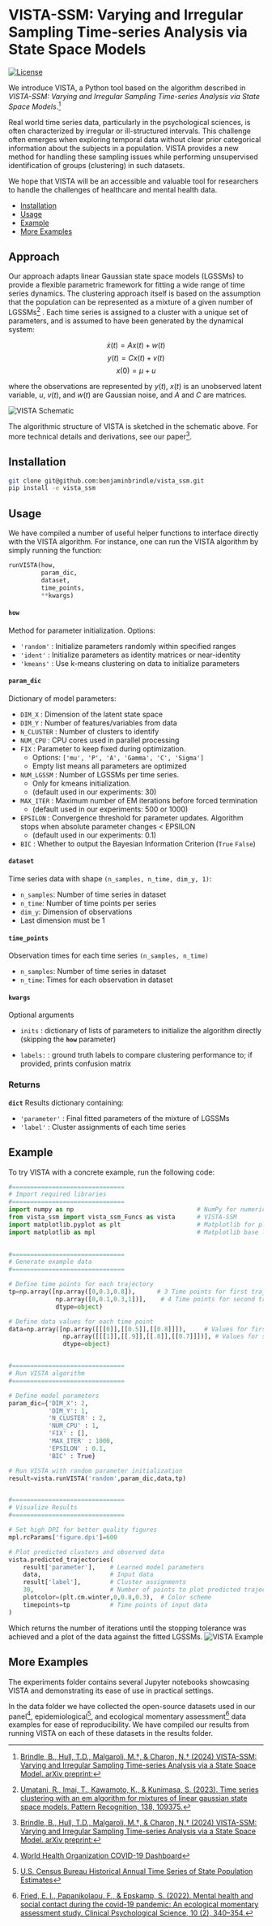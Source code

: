# VISTA-SSM: Varying and Irregular Sampling Time-series Analysis via State Space Models

[![License](https://img.shields.io/badge/license-MIT-blue.svg)](https://github.com/benjaminbrindle/vista_ssm/blob/main/LICENSE)

We introduce VISTA, a Python tool based on the algorithm described in _VISTA-SSM: Varying and Irregular Sampling Time-series Analysis via State Space Models_.[^1] 

Real world time series data, particularly in the psychological sciences, is often characterized by irregular or ill-structured intervals. This challenge often emerges when exploring temporal data without clear prior categorical information about the subjects in a population. VISTA provides a new method for handling these sampling issues while performing unsupervised identification of groups (clustering) in such datasets.

We hope that VISTA will be an accessible and valuable tool for researchers to handle the challenges of healthcare and mental health data.

- [Installation](#installation)
- [Usage](#usage)
- [Example](#example)
- [More Examples](#more-examples)

## Approach
Our approach adapts linear Gaussian state space models (LGSSMs) to provide a flexible parametric framework for fitting a wide range of time series dynamics. The clustering approach itself is based on the assumption that the population can be represented as a mixture of a given number of LGSSMs[^2] . Each time series is assigned to a cluster with a unique set of parameters, and is assumed to have been generated by the dynamical system:

$$\dot x(t) = Ax(t) + w(t)$$$$y(t) = C x(t) + v(t)$$$$x(0) = \mu + u$$

where the observations are represented by $y(t)$, $x(t)$ is an unobserved latent variable, $u$, $v(t)$, and $w(t)$ are Gaussian noise, and $A$ and $C$ are matrices. 

![VISTA Schematic](https://github.com/benjaminbrindle/vista_ssm/blob/main/schematic.jpg)

The algorithmic structure of VISTA is sketched in the schematic above. For more technical details and derivations, see our paper[^1].  

## Installation 
```bash
git clone git@github.com:benjaminbrindle/vista_ssm.git
pip install -e vista_ssm
```

## Usage

We have compiled a number of useful helper functions to interface directly with the VISTA algorithm. For instance, one can run the VISTA algorithm by simply running the function:
```python
runVISTA(how,
         param_dic,
         dataset,
         time_points,
         **kwargs)
```
#### **`how`** 
Method for parameter initialization. Options:
   - `'random'` : Initialize parameters randomly within specified ranges
   - `'ident'` : Initialize parameters as identity matrices or near-identity
   - `'kmeans'` : Use k-means clustering on data to initialize parameters


#### **`param_dic`** 
Dictionary of model parameters:

   - `DIM_X` : Dimension of the latent state space
   - `DIM_Y` : Number of features/variables from data
   - `N_CLUSTER` : Number of clusters to identify
   - `NUM_CPU` : CPU cores used in parallel processing
   - `FIX` : Parameter to keep fixed during optimization.
        - Options: `['mu', 'P', 'A', 'Gamma', 'C', 'Sigma']`
        - Empty list means all parameters are optimized           
   - `NUM_LGSSM` : Number of LGSSMs per time series.
        - Only for kmeans initialization. 
        - (default used in our experiments: 30)
   - `MAX_ITER` : Maximum number of EM iterations before forced termination
        - (default used in our experiments: 500 or 1000)
   - `EPSILON` : Convergence threshold for parameter updates. Algorithm stops when absolute parameter changes < EPSILON
        - (default used in our experiments: 0.1)
   - `BIC` : Whether to output the Bayesian Information Criterion (`True` `False`)
            
#### **`dataset`**
Time series data with shape `(n_samples, n_time, dim_y, 1)`:
   - `n_samples`: Number of time series in dataset
   - `n_time`: Number of time points per series
   - `dim_y`: Dimension of observations
   - Last dimension must be 1

#### **`time_points`** 
Observation times for each time series `(n_samples, n_time)`
   - `n_samples`: Number of time series in dataset
   - `n_time`: Times for each observation in dataset

       
#### **`kwargs`**  
Optional arguments
   - `inits` : dictionary of lists of parameters to initialize the algorithm directly (skipping the **`how`** parameter)
        
   - `labels:` : ground truth labels to compare clustering performance to; if provided, prints confusion matrix

### Returns
**`dict`** 
Results dictionary containing:
   - `'parameter'` : Final fitted parameters of the mixture of LGSSMs
   - `'label'` : Cluster assignments of each time series


## Example

To try VISTA with a concrete example, run the following code:

```python
#===============================
# Import required libraries
#===============================
import numpy as np                                  # NumPy for numerical computations
from vista_ssm import vista_ssm_Funcs as vista      # VISTA-SSM
import matplotlib.pyplot as plt                     # Matplotlib for plotting
import matplotlib as mpl                            # Matplotlib base library
             

#===============================
# Generate example data
#===============================

# Define time points for each trajectory
tp=np.array([np.array([0,0.3,0.8]),      # 3 Time points for first trajectory
             np.array([0,0.1,0.3,1])],    # 4 Time points for second trajectory
             dtype=object)

# Define data values for each time point
data=np.array([np.array([[[0]],[[0.5]],[[0.8]]]),     # Values for first trajectory
               np.array([[[1]],[[.9]],[[.8]],[[0.7]]])], # Values for second trajectory
               dtype=object)   


#===============================
# Run VISTA algorithm
#===============================

# Define model parameters
param_dic={'DIM_X': 2,
           'DIM_Y': 1,
           'N_CLUSTER' : 2,
           'NUM_CPU' : 1,
           'FIX' : [],
           'MAX_ITER' : 1000,
           'EPSILON' : 0.1,
           'BIC' : True}

# Run VISTA with random parameter initialization
result=vista.runVISTA('random',param_dic,data,tp)


#===============================
# Visualize Results
#===============================

# Set high DPI for better quality figures
mpl.rcParams['figure.dpi']=600    

# Plot predicted clusters and observed data 
vista.predicted_trajectories(
    result['parameter'],    # Learned model parameters
    data,                   # Input data
    result['label'],        # Cluster assignments
    30,                     # Number of points to plot predicted trajectory from learned parameters
    plotcolor=(plt.cm.winter,0,0.8,0.3),  # Color scheme
    timepoints=tp           # Time points of input data
)
```
Which returns the number of iterations until the stopping tolerance was achieved and a plot of the data against the fitted LGSSMs.
![VISTA Example](https://github.com/benjaminbrindle/vista_ssm/blob/main/example.png)

## More Examples

The experiments folder contains several Jupyter notebooks showcasing VISTA and demonstrating its ease of use in practical settings. 

In the data folder we have collected the open-source datasets used in our panel[^3], epidemiological[^4], and ecological momentary assessment[^5] data examples for ease of reproducibility. We have compiled our results from running VISTA on each of these datasets in the results folder.

[^1]: [Brindle, B., Hull, T.D., Malgaroli, M.†, & Charon, N.† (2024) VISTA-SSM: Varying and Irregular Sampling Time-series Analysis via a State Space Model. arXiv preprint:](https://LINK)

[^2]: [Umatani, R., Imai, T., Kawamoto, K., & Kunimasa, S. (2023). Time series clustering with
an em algorithm for mixtures of linear gaussian state space models. Pattern
Recognition, 138, 109375.](https://github.com/ur17/em_mlgssm)

[^3]: [World Health Organization COVID-19 Dashboard](https://data.who.int/dashboards/covid19)

[^4]: [U.S. Census Bureau Historical Annual Time Series of State Population Estimates](https://web.archive.org/web/20040220002039/https://eire.census.gov/popest/archives/state/st_stts.php)

[^5]: [Fried, E. I., Papanikolaou, F., & Epskamp, S. (2022). Mental health and social contact
during the covid-19 pandemic: An ecological momentary assessment study. Clinical
Psychological Science, 10 (2), 340–354.](https://osf.io/erp7v/files/osfstorage)

